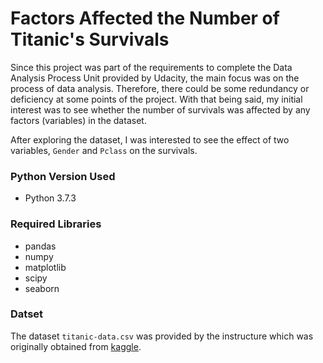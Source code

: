 # Factors Affected the Number of Titanic's Survivals

Since this project was part of the requirements to complete the Data Analysis Process Unit provided by Udacity, the main focus was on the process of data analysis. Therefore, there could be some redundancy or deficiency at some points of the project. With that being said, my initial interest was to see whether the number of survivals was affected by any factors (variables) in the dataset.<br>

After exploring the dataset, I was interested to see the effect of two variables, `Gender` and `Pclass` on the survivals. 

### Python Version Used
- Python 3.7.3

### Required Libraries
- pandas
- numpy
- matplotlib
- scipy
- seaborn

### Datset
The dataset `titanic-data.csv` was provided by the instructure which was originally obtained from [kaggle](<https://www.kaggle.com/c/titanic/data>).<br>
